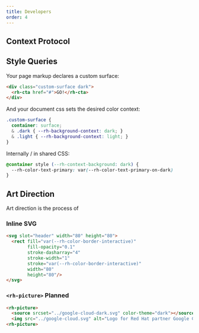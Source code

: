 ```yaml
---
title: Developers
order: 4
---
```


<link rel="stylesheet"
      data-helmet
      href="/assets/packages/@rhds/elements/elements/rh-pagination/rh-pagination-lightdom.css">
<link rel="stylesheet"
      data-helmet
      href="/assets/packages/@rhds/elements/elements/rh-tile/rh-tile-lightdom.css">
<link rel="stylesheet"
      data-helmet
      href="../color-palettes.css">

<script type="module" data-helmet>
  import '/assets/javascript/elements/uxdot-pattern.js';
  import '@rhds/elements/lib/elements/rh-context-demo/rh-context-demo.js';
  import '@rhds/elements/rh-accordion/rh-accordion.js';
  import '@rhds/elements/rh-audio-player/rh-audio-player.js';
  import '@rhds/elements/rh-blockquote/rh-blockquote.js';
  import '@rhds/elements/rh-button/rh-button.js';
  import '@rhds/elements/rh-card/rh-card.js';
  import '@rhds/elements/rh-cta/rh-cta.js';
  import '@rhds/elements/rh-pagination/rh-pagination.js';
  import '@rhds/elements/rh-tabs/rh-tabs.js';
  import '@rhds/elements/rh-tag/rh-tag.js';
  import '@rhds/elements/rh-tile/rh-tile.js';
</script>

## Context Protocol

## Style Queries

Your page markup declares a custom surface:

```html
<div class="custom-surface dark">
  <rh-cta href="#">GO!</rh-cta>
</div>
```

And your document css sets the desired color context:

```css
.custom-surface {
  container: surface;
  & .dark { --rh-background-context: dark; }
  & .light { --rh-background-context: light; }
}
```

Internally / in shared CSS:

```css
@container style (--rh-context-background: dark) {
  --rh-color-text-primary: var(--rh-color-text-primary-on-dark)
}
```

## Art Direction

Art direction is the process of 

### Inline SVG

```html
<svg slot="header" width="80" height="80">
  <rect fill="var(--rh-color-border-interactive)"
        fill-opacity="0.1"
        stroke-dasharray="4"
        stroke-width="1"
        stroke="var(--rh-color-border-interactive)"
        width="80"
        height="80"/>
</svg>
```

### `<rh-picture>` <rh-tag icon="notification-fill">Planned</rh-tag>

```html
<rh-picture>
  <source srcset="../google-cloud-dark.svg" color-theme="dark"></source>
  <img src="../google-cloud.svg" alt="Logo for Red Hat partner Google Cloud">
<rh-picture>
```
